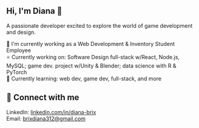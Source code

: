 ## Hi, I'm Diana 🐚
A passionate developer excited to explore the world of game development and design.  

:maple_leaf: I'm currently working as a Web Development & Inventory Student Employee  
:star: Currently working on: Software Design full-stack w/React, Node.js, MySQL; game dev. project w/Unity & Blender; data science with R & PyTorch  
🌸 Currently learning: web dev, game dev, full-stack, and more  
## :dizzy: Connect with me
LinkedIn: [linkedin.com/in/diana-brix](https://www.linkedin.com/in/diana-brix-9465a3265/)  
Email: [brixdiana312@gmail.com](brixdiana312@gmail.com)


<!--
**brix-diana/brix-diana** is a ✨ _special_ ✨ repository because its `README.md` (this file) appears on your GitHub profile.

Here are some ideas to get you started:

- 🔭 I’m currently working on ...
- 🌱 I’m currently learning ...
- 👯 I’m looking to collaborate on ...
- 🤔 I’m looking for help with ...
- 💬 Ask me about ...
- 📫 How to reach me: ...
- 😄 Pronouns: ...
- ⚡ Fun fact: ...
-->
